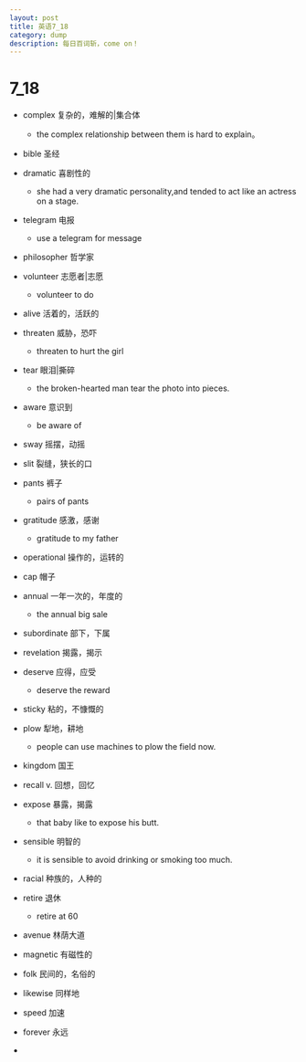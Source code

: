 ```yaml
---
layout: post
title: 英语7_18
category: dump
description: 每日百词斩，come on！
---
```


# 7_18

* complex 复杂的，难解的|集合体
	* the complex relationship between them is hard to explain。

* bible 圣经
* dramatic 喜剧性的
	* she had a very dramatic personality,and tended to act like an actress on a stage.

* telegram 电报
	* use a telegram for message

* philosopher 哲学家
* volunteer 志愿者|志愿
	* volunteer to do

* alive 活着的，活跃的
* threaten 威胁，恐吓
	* threaten to hurt the girl

* tear 眼泪|撕碎
	*  the broken-hearted man tear the photo into pieces.

* aware 意识到
	* be aware of

* sway 摇摆，动摇
* slit 裂缝，狭长的口
* pants 裤子
	* pairs of pants

* gratitude 感激，感谢
	* gratitude to my father

* operational 操作的，运转的
* cap 帽子
* annual 一年一次的，年度的
	* the annual big sale

* subordinate 部下，下属
* revelation 揭露，揭示
* deserve 应得，应受
	* deserve the reward

* sticky 粘的，不慷慨的
* plow 犁地，耕地
	* people can use machines to plow the field now.
* kingdom 国王
* recall v. 回想，回忆
* expose 暴露，揭露
	* that baby like to expose his butt.
* sensible 明智的
	*  it is sensible to avoid drinking or smoking too much.

* racial 种族的，人种的
* retire 退休
	* retire at 60 
* avenue 林荫大道
* magnetic 有磁性的
* folk 民间的，名俗的
* likewise 同样地
* speed 加速
* forever 永远
* 